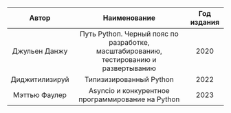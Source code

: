 |     Автор      |                                     Наименование                                      | Год издания |
|:--------------:|:-------------------------------------------------------------------------------------:|:-----------:|
 | Джульен Данжу  | Путь Pythoп. Черный пояс по разработке, масштабированию, тестированию и развертыванию |    2020     |
| Диджитилизируй |                                Типизизированный Python                                |    2022     |
| Мэттью Фаулер  |                  Asyncio и конкурентное программирование на Python                    |    2023     |

